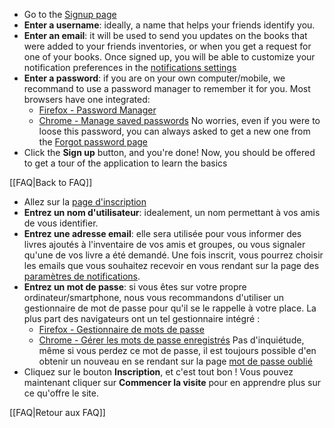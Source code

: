 <!-- LANG:EN, title="How to create an account"-->
 
* Go to the [Signup page](https://inventaire.io/signup)
* **Enter a username**: ideally, a name that helps your friends identify you.
* **Enter an email**: it will be used to send you updates on the books that were added to your friends inventories, or when you get a request for one of your books. Once signed up, you will be able to customize your notification preferences in the [notifications settings](https://inventaire.io/settings/notifications)
* **Enter a password**: if you are on your own computer/mobile, we recommand to use a password manager to remember it for you. Most browsers have one integrated:
  * [Firefox - Password Manager](https://support.mozilla.org/t5/Firefox-Display-and-Appearance/Password-Manager-Remember-delete-change-and-import-saved/td-p/2254)
  * [Chrome - Manage saved passwords](https://support.google.com/chrome/answer/95606)
  No worries, even if you were to loose this password, you can always asked to get a new one from the [Forgot password page](https://inventaire.io/login/forgot-password)
* Click the **Sign up** button, and you're done! Now, you should be offered to get a tour of the application to learn the basics


[[FAQ|Back to FAQ]]

<!-- LANG:FR, title="Comment se créer un compte"-->
 
* Allez sur la [page d'inscription](https://inventaire.io/signup?lang=fr)
* **Entrez un nom d'utilisateur**: idealement, un nom permettant à vos amis de vous identifier.
* **Entrez une adresse email**: elle sera utilisée pour vous informer des livres ajoutés à l'inventaire de vos amis et groupes, ou vous signaler qu'une de vos livre a été demandé. Une fois inscrit, vous pourrez choisir les emails que vous souhaitez recevoir en vous rendant sur la page des [paramètres de notifications](https://inventaire.io/settings/notifications).
* **Entrez un mot de passe**: si vous êtes sur votre propre ordinateur/smartphone, nous vous recommandons d'utiliser un gestionnaire de mot de passe pour qu'il se le rappelle à votre place. La plus part des navigateurs ont un tel gestionnaire intégré :
  * [Firefox - Gestionnaire de mots de passe](https://support.mozilla.org/t5/Privacy-and-security-settings/Gestionnaire-de-mots-de-passe-retenir-supprimer-et-changer-les/td-p/15569)
  * [Chrome - Gérer les mots de passe enregistrés](https://support.google.com/chrome/answer/95606?hl=fr)
  Pas d'inquiétude, même si vous perdez ce mot de passe, il est toujours possible d'en obtenir un nouveau en se rendant sur la page [mot de passe oublié](https://inventaire.io/login/forgot-password?lang=fr)
* Cliquez sur le bouton **Inscription**, et c'est tout bon ! Vous pouvez maintenant cliquer sur **Commencer la visite** pour en apprendre plus sur ce qu'offre le site.


[[FAQ|Retour aux FAQ]]